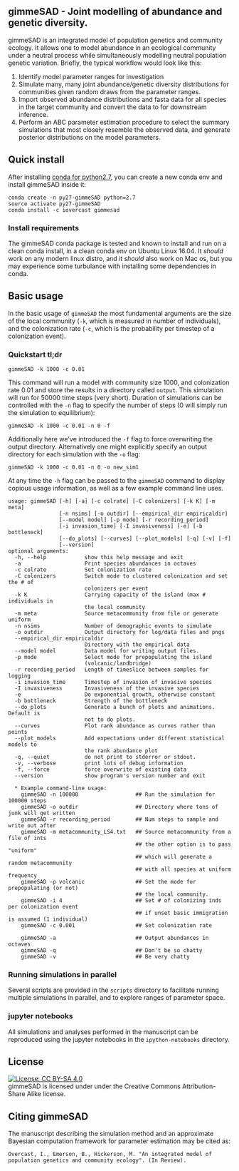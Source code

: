 ## gimmeSAD - Joint modelling of abundance and genetic diversity. 

gimmeSAD is an integrated model of population genetics and community ecology. It allows one to model abundance in an ecological community under a neutral process while simultaneously modelling neutral population genetic variation. Briefly, the typical workflow would look like this:
1. Identify model parameter ranges for investigation
2. Simulate many, many joint abundance/genetic diversity distributions for communities given random draws from the parameter ranges.
3. Import observed abundance distributions and fasta data for all species in the target community and convert the data to for downstream inference.
4. Perform an ABC parameter estimation procedure to select the summary simulations that most closely resemble the observed data, and generate posterior distributions on the model parameters.

## Quick install
After installing [conda for python2.7](https://conda.io/docs/user-guide/install/index.html), you can create a new conda env and install gimmeSAD inside it:
```
conda create -n py27-gimmeSAD python=2.7
source activate py27-gimmeSAD
conda install -c iovercast gimmesad
```

### Install requirements
The gimmeSAD conda package is tested and known to install and run on a clean conda install, in a clean conda env on Ubuntu Linux 16.04. It _should_ work on any modern linux distro, and it _should_ also work on Mac os, but you may experience some turbulance with installing some dependencies in conda.

## Basic usage
In the basic usage of `gimmeSAD` the most fundamental arguments are the size of the local community (`-k`, which is measured in number of individuals), and the colonization rate (`-c`, which is the probability per timestep of a colonization event).  

### Quickstart tl;dr
`gimmeSAD -k 1000 -c 0.01`

This command will run a model with community size 1000, and colonization rate 0.01 and store the results in a directory called `output`. This simulation will run for 50000 time steps (very short). Duration of simulations can be controlled with the `-n` flag to specify the number of steps (0 will simply run the simulation to equilibrium):

`gimmeSAD -k 1000 -c 0.01 -n 0 -f`

Additionally here we've introduced the `-f` flag to force overwriting the output directory. Alternatively one might explicitly specify an output directory for each simulation with the `-o` flag:

`gimmeSAD -k 1000 -c 0.01 -n 0 -o new_sim1`

At any time the `-h` flag can be passed to the `gimmeSAD` command to display copious usage information, as well as a few example command line uses. 

```
usage: gimmeSAD [-h] [-a] [-c colrate] [-C colonizers] [-k K] [-m meta]
                [-n nsims] [-o outdir] [--empirical_dir empiricaldir]
                [--model model] [-p mode] [-r recording_period]
                [-i invasion_time] [-I invasiveness] [-e] [-b bottleneck] 
                [--do_plots] [--curves] [--plot_models] [-q] [-v] [-f]
                [--version]               
optional arguments:                                                                                                                                                       
  -h, --help            show this help message and exit
  -a                    Print species abundances in octaves
  -c colrate            Set colonization rate
  -C colonizers         Switch mode to clustered colonization and set the # of
                        colonizers per event
  -k K                  Carrying capacity of the island (max # individuals in
                        the local community
  -m meta               Source metacommunity from file or generate uniform
  -n nsims              Number of demographic events to simulate
  -o outdir             Output directory for log/data files and pngs
  --empirical_dir empiricaldir             
                        Directory with the empirical data
  --model model         Data model for writing output files.
  -p mode               Select mode for prepopulating the island
                        (volcanic/landbridge)
  -r recording_period   Length of timeslice between samples for logging
  -i invasion_time      Timestep of invasion of invasive species
  -I invasiveness       Invasiveness of the invasive species
  -e                    Do exponential growth, otherwise constant
  -b bottleneck         Strength of the bottleneck
  --do_plots            Generate a bunch of plots and animations. Default is
                        not to do plots.
  --curves              Plot rank abundance as curves rather than points
  --plot_models         Add expectations under different statistical models to
                        the rank abundance plot
  -q, --quiet           do not print to stderror or stdout.
  -v, --verbose         print lots of debug information
  -f, --force           force overwrite of existing data
  --version             show program's version number and exit

  * Example command-line usage: 
    gimmeSAD -n 100000                  ## Run the simulation for 100000 steps                                       
    gimmeSAD -o outdir                  ## Directory where tons of junk will get written
    gimmeSAD -r recording_period        ## Num steps to sample and write out after
    gimmeSAD -m metacommunity_LS4.txt   ## Source metacommunity from a file of ints
                                        ## the other option is to pass "uniform"
                                        ## which will generate a random metacommunity
                                        ## with all species at uniform frequency
    gimmeSAD -p volcanic                ## Set the mode for prepopulating (or not)
                                        ## the local community.
    gimmeSAD -i 4                       ## Set # of colonizing inds per colonization event
                                        ## if unset basic immigration is assumed (1 individual)
    gimmeSAD -c 0.001                   ## Set colonization rate

    gimmeSAD -a                         ## Output abundances in octaves
    gimmeSAD -q                         ## Don't be so chatty
    gimmeSAD -v                         ## Be very chatty
```

### Running simulations in parallel
Several scripts are provided in the `scripts` directory to facilitate running multiple simulations in parallel, and to explore ranges of parameter space.

### jupyter notebooks
All simulations and analyses performed in the manuscript can be reproduced using the jupyter notebooks in the `ipython-notebooks` directory. 

## License
[![License: CC BY-SA 4.0](https://img.shields.io/badge/License-CC%20BY--SA%204.0-lightgrey.svg)](https://creativecommons.org/licenses/by-sa/4.0/)  
gimmeSAD is licensed under under the Creative Commons Attribution-Share Alike license.

## Citing gimmeSAD
The manuscript describing the simulation method and an approximate Bayesian computation framework for parameter estimation may be cited as:

`Overcast, I., Emerson, B., Hickerson, M. "An integrated model of population genetics and community ecology". (In Review).`

